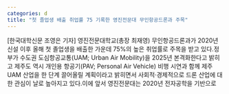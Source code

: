 ```yaml
---
categories: d
title: "첫 졸업생 배출 취업률 75 기록한 영진전문대 무인항공드론과 주목"
---
```

[한국대학신문 조영은 기자] 영진전문대학교(총장 최재영) 무인항공드론과가 2020년 신설 이후 올해 첫 졸업생을 배출한 가운데 75%의 높은 취업률로 주목을 받고 있다.정부가 수도권 도심항공교통(UAM; Urban Air Mobility)을 2025년 본격화한다고 밝히고 제주도 역시 개인용 항공기(PAV; Personal Air Vehicle) 비행 시연과 함께 제주 UAM 산업을 한 단계 끌어올릴 계획이라고 밝히면서 사회적·경제적으로 드론 산업에 대한 관심이 날로 높아지고 있다.이에 앞서 영진전문대는 2020년 전자공학을 기반으로